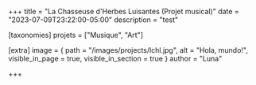 +++
title = "La Chasseuse d'Herbes Luisantes (Projet musical)"
date = "2023-07-09T23:22:00-05:00"
description = "test"

[taxonomies]
projets = ["Musique", "Art"]

[extra]
    image = { path = "/images/projects/lchl.jpg", alt = "Hola, mundo!", visible_in_page = true, visible_in_section = true }
    author = "Luna"

+++